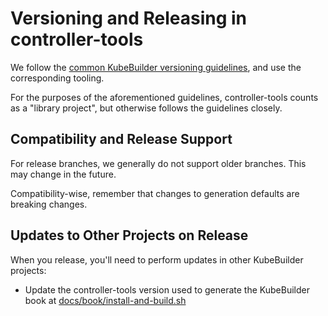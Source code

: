 # Versioning and Releasing in controller-tools

We follow the [common KubeBuilder versioning guidelines][guidelines], and
use the corresponding tooling.

For the purposes of the aforementioned guidelines, controller-tools counts
as a "library project", but otherwise follows the guidelines closely.

[guidelines]: https://sigs.k8s.io/kubebuilder-release-tools/VERSIONING.md

## Compatibility and Release Support

For release branches, we generally do not support older branches.  This
may change in the future.

Compatibility-wise, remember that changes to generation defaults are
breaking changes.

## Updates to Other Projects on Release

When you release, you'll need to perform updates in other KubeBuilder
projects:

- Update the controller-tools version used to generate the KubeBuilder
  book at [docs/book/install-and-build.sh][book-script]

[book-script]: https://sigs.k8s.io/kubebuilder/docs/book/install-and-build.sh
